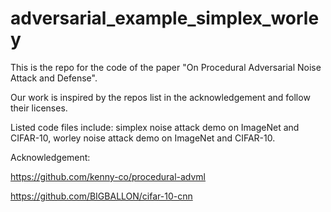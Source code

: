 # adversarial_example_simplex_worley
This is the repo for the code of the paper "On Procedural Adversarial Noise Attack and Defense".

Our work is inspired by the repos list in the acknowledgement and follow their licenses.

Listed code files include: simplex noise attack demo on ImageNet and CIFAR-10, worley noise attack demo on ImageNet and CIFAR-10.

Acknowledgement:

https://github.com/kenny-co/procedural-advml

https://github.com/BIGBALLON/cifar-10-cnn
